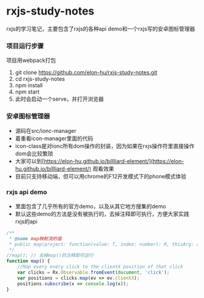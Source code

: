 # rxjs-study-notes
rxjs的学习笔记，主要包含了rxjs的各种api demo和一个rxjs写的安卓图标管理器

### 项目运行步骤
项目用webpack打包
1. git clone https://github.com/elon-hu/rxjs-study-notes.git
2. cd rxjs-study-notes
3. npm install
4. npm start
5. 此时会启动一个serve，并打开浏览器

### 安卓图标管理器
* 源码在src/ionc-manager
* 着重看icon-manager里面的代码
* icon-class是对ionc所有dom操作的封装，因为如果在rxjs操作符里直接操作dom会比较繁琐
* 大家可以到[https://elon-hu.github.io/billliard-element/](https://elon-hu.github.io/billliard-element/) 观看效果
* 目前只支持移动端，但可以用chrome的F12开发模式下的phone模式体验

### rxjs api demo
* 里面包含了几乎所有的官方demo，以及从其它地方搜集的demo
* 默认这些demo的方法是没有被执行的，去掉注释即可执行，方便大家实践rxjs的api

``` javascript
/** 
 * @name map映射流的值
 * public map(project: function(value: T, index: number): R, thisArg: any): Observable<R>
 */
//map(); // 去掉map()的注释即可运行
function map() {
    //Map every every click to the clientX position of that click
    var clicks = Rx.Observable.fromEvent(document, 'click');
    var positions = clicks.map(ev => ev.clientX);
    positions.subscribe(x => console.log(x));
}
```